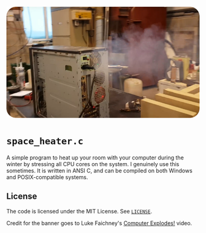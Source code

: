 ![Banner](banner.png)
# `space_heater.c`

A simple program to heat up your room with your computer during the winter by
stressing all CPU cores on the system. I genuinely use this sometimes. It is
written in ANSI C, and can be compiled on both Windows and POSIX-compatible
systems.

## License
The code is licensed under the MIT License. See [`LICENSE`](LICENSE).

Credit for the banner goes to Luke Faichney's
[Computer Explodes!](https://www.youtube.com/watch?v=aJCb824tNKc)
video.
